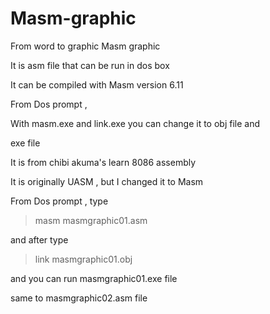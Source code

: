 # Masm-graphic 

From word to graphic Masm graphic 

It is asm file that can be run in dos box

It can be compiled with Masm version 6.11 

From Dos prompt ,

With masm.exe and link.exe you can change it to obj file and 

exe file 

It is from chibi akuma's learn 8086 assembly 

It is originally UASM , but I changed it to Masm 

From Dos prompt , type 

> masm masmgraphic01.asm 

and after type  

> link masmgraphic01.obj

and you can run masmgraphic01.exe file 

same to masmgraphic02.asm file 

